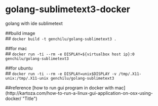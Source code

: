 # golang-sublimetext3-docker
golang with ide sublimetext<br>
<p>
##build image<br>##
<code>docker build -t genchilu/golang-sublimetext3 .</code>
<p>
##for mac<br>##
<code>docker run -ti --rm -e DISPLAY=${virtualbox host ip}:0 genchilu/golang-sublimetext3</code>
<p>
##for ubuntu<br>##
<code>docker run -ti --rm -e DISPLAY=unix$DISPLAY -v /tmp/.X11-unix:/tmp/.X11-unix genchilu/golang-sublimetext3</code>

<p>
##reference
[how to run gui program in docker with mac](http://kartoza.com/how-to-run-a-linux-gui-application-on-osx-using-docker/ "Title")
